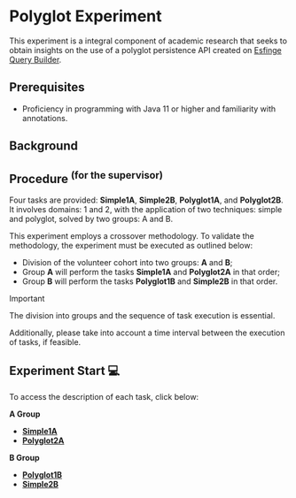 # Polyglot Experiment
<!--
https://docs.github.com/github/writing-on-github/getting-started-with-writing-and-formatting-on-github/basic-writing-and-formatting-syntax
-->
This experiment is a integral component of academic research that seeks to obtain insights on the use of a polyglot persistence API created on [Esfinge Query Builder](https://esfinge.sourceforge.net/Query%20Builder.html).

## Prerequisites
- Proficiency in programming with Java 11 or higher and familiarity with annotations.

## Background

## Procedure <sup>(for the supervisor)</sup>
Four tasks are provided: **Simple1A**, **Simple2B**, **Polyglot1A**, and **Polyglot2B**. It involves domains: 1 and 2, with the application of two techniques: simple and polyglot, solved by two groups: A and B.

This experiment employs a crossover methodology. To validate the methodology, the experiment must be executed as outlined below:

- Division of the volunteer cohort into two groups: **A** and **B**;
- Group **A** will perform the tasks **Simple1A** and **Polyglot2A** in that order;
- Group **B** will perform the tasks **Polyglot1B** and **Simple2B** in that order.

> [!IMPORTANT]
> The division into groups and the sequence of task execution is essential.
> 
> Additionally, please take into account a time interval between the execution of tasks, if feasible.

## Experiment Start :computer:

To access the description of each task, click below:

**A Group**
- [**Simple1A**](https://github.com/PolyglotExperiment/Simple1A)
- [**Polyglot2A**](https://github.com/PolyglotExperiment/Polyglot2A)

**B Group**
- [**Polyglot1B**](https://github.com/PolyglotExperiment/Polyglot1B)
- [**Simple2B**](https://github.com/PolyglotExperiment/Simple2B)




